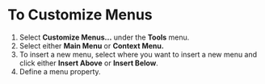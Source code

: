 # To Customize Menus

1. Select **Customize Menus...** under the **Tools** menu.
2. Select either **Main Menu** or **Context Menu.**
3. To insert a new menu, select where you want to insert a new menu and click
either **Insert Above** or **Insert Below**.
4. Define a menu property.